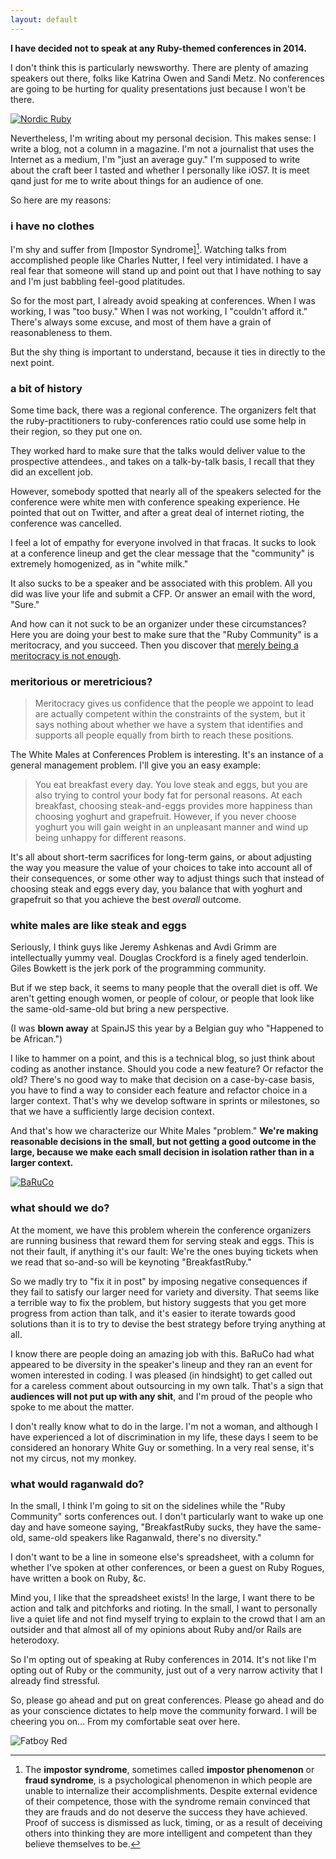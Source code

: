 ```yaml
---
layout: default
---
```


**I have decided not to speak at any Ruby-themed conferences in 2014.**

I don't think this is particularly newsworthy. There are plenty of amazing speakers out there, folks like Katrina Owen and Sandi Metz. No conferences are going to be hurting for quality presentations just because I won't be there.

[![Nordic Ruby](http://farm4.staticflickr.com/3794/9026031742_931f2c5760_z.jpg)](http://www.flickr.com/photos/elabsse/9026031742/)

Nevertheless, I'm writing about my personal decision. This makes sense: I write a blog, not a column in a magazine. I'm not a journalist that uses the Internet as a medium, I'm "just an average guy." I'm supposed to write about the craft beer I tasted and whether I personally like iOS7. It is meet qand just for me to write about things for an audience of one.

So here are my reasons:

### i have no clothes

I'm shy and suffer from [Impostor Syndrome][^is]. Watching talks from accomplished people like Charles Nutter, I feel very intimidated. I have a real fear that someone will stand up and point out that I have nothing to say and I'm just babbling feel-good platitudes.

So for the most part, I already avoid speaking at conferences. When I was working, I was "too busy." When I was not working, I "couldn't afford it." There's always some excuse, and most of them have a grain of reasonableness to them.

But the shy thing is important to understand, because it ties in directly to the next point.

[^is]: The **impostor syndrome**, sometimes called **impostor phenomenon** or **fraud syndrome**, is a psychological phenomenon in which people are unable to internalize their accomplishments. Despite external evidence of their competence, those with the syndrome remain convinced that they are frauds and do not deserve the success they have achieved. Proof of success is dismissed as luck, timing, or as a result of deceiving others into thinking they are more intelligent and competent than they believe themselves to be.

### a bit of history

Some time back, there was a regional conference. The organizers felt that the ruby-practitioners to ruby-conferences ratio could use some help in their region, so they put one on.

They worked hard to make sure that the talks would deliver value to the prospective attendees., and takes on a talk-by-talk basis, I recall that they did an excellent job.

However, somebody spotted that nearly all of the speakers selected for the conference were white men with conference speaking experience. He pointed that out on Twitter, and after a great deal of internet rioting, the conference was cancelled.

I feel a lot of empathy for everyone involved in that fracas. It sucks to look at a conference lineup and get the clear message that the "community" is extremely homogenized, as in "white milk."

It also sucks to be a speaker and be associated with this problem. All you did was live your life and submit a CFP. Or answer an email with the word, "Sure."

And how can it not suck to be an organizer under these circumstances? Here you are doing your best to make sure that the "Ruby Community" is a meritocracy, and you succeed. Then you discover that [merely being a meritocracy is not enough](http://braythwayt.com/2013/04/01/quote-metritocracy-unquote.html).

### meritorious or meretricious?

> Meritocracy gives us confidence that the people we appoint to lead are actually competent within the constraints of the system, but it says nothing about whether we have a system that identifies and supports all people equally from birth to reach these positions.

The White Males at Conferences Problem is interesting. It's an instance of a general management problem. I'll give you an easy example:

> You eat breakfast every day. You love steak and eggs, but you are also trying to control your body fat for personal reasons. At each breakfast, choosing steak-and-eggs provides more happiness than choosing yoghurt and grapefruit. However, if you never choose yoghurt you will gain weight in an unpleasant manner and wind up being unhappy for different reasons.

It's all about short-term sacrifices for long-term gains, or about adjusting the way you measure the value of your choices to take into account all of their consequences, or some other way to adjust things such that instead of choosing steak and eggs every day, you balance that with yoghurt and grapefruit so that you achieve the best *overall* outcome.

### white males are like steak and eggs

Seriously, I think guys like Jeremy Ashkenas and Avdi Grimm are intellectually yummy veal. Douglas Crockford is a finely aged tenderloin. Giles Bowkett is the jerk pork of the programming community.

But if we step back, it seems to many people that the overall diet is off. We aren't getting enough women, or people of colour, or people that look like the same-old-same-old but bring a new perspective.

(I was **blown away** at SpainJS this year by a Belgian guy who "Happened to be African.")

I like to hammer on a point, and this is a technical blog, so just think about coding as another instance. Should you code a new feature? Or refactor the old? There's no good way to make that decision on a case-by-case basis, you have to find a way to consider each feature and refactor choice in a larger context. That's why we develop software in sprints or milestones, so that we have a sufficiently large decision context.

And that's how we characterize our White Males "problem." **We're making reasonable decisions in the small, but not getting a good outcome in the large, because we make each small decision in isolation rather than in a larger context.**

[![BaRuCo](https://pbs.twimg.com/media/BUNtBK0IQAA9uqQ.jpg:large)](https://twitter.com/schneems/status/379266660773146624/photo/1)

### what should we do?

At the moment, we have this problem wherein the conference organizers are running business that reward them for serving steak and eggs. This is not their fault, if anything it's our fault: We're the ones buying tickets when we read that so-and-so will be keynoting "BreakfastRuby."

So we madly try to "fix it in post" by imposing negative consequences if they fail to satisfy our larger need for variety and diversity. That seems like a terrible way to fix the problem, but history suggests that you get more progress from action than talk, and it's easier to iterate towards good solutions than it is to try to devise the best strategy before trying anything at all.

I know there are people doing an amazing job with this. BaRuCo had what appeared to be diversity in the speaker's lineup and they ran an event for women interested in coding. I was pleased (in hindsight) to get called out for a careless comment about outsourcing in my own talk. That's a sign that **audiences will not put up with any shit**, and I'm proud of the people who spoke to me about the matter.

I don't really know what to do in the large. I'm not a woman, and although I have experienced a lot of discrimination in my life, these days I seem to be considered an honorary White Guy or something. In a very real sense, it's not my circus, not my monkey.

### what would raganwald do?

In the small, I think I'm going to sit on the sidelines while the "Ruby Community" sorts conferences out. I don't particularly want to wake up one day and have someone saying, "BreakfastRuby sucks, they have the same-old, same-old speakers like Raganwald, there's no diversity."

I don't want to be a line in someone else's spreadsheet, with a column for whether I've spoken at other conferences, or been a guest on Ruby Rogues, have written a book on Ruby, &c. 

Mind you, I like that the spreadsheet exists! In the large, I want there to be action and talk and pitchforks and rioting. In the small, I want to personally live a quiet life and not find myself trying to explain to the crowd that I am an outsider and that almost all of my opinions about Ruby and/or Rails are heterodoxy.

So I'm opting out of speaking at Ruby conferences in 2014. It's not like I'm opting out of Ruby or the community, just out of a very narrow activity that I already find stressful.

So, please go ahead and put on great conferences. Please go ahead and do as your conscience dictates to help move the community forward. I will be cheering you on... From my comfortable seat over here.

![Fatboy Red](http://i.minus.com/ibxTJHLTwYBeXS.jpg)